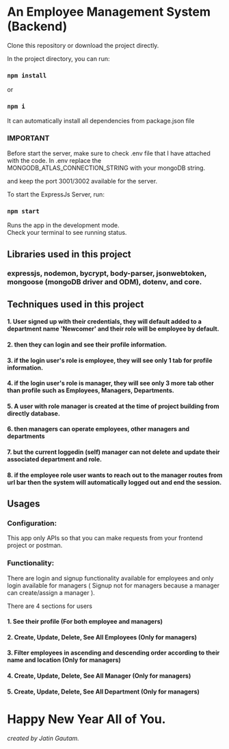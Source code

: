 # An Employee Management System (Backend)

Clone this repository or download the project directly.

In the project directory, you can run:

### `npm install` 
or 
### `npm i`

It can automatically install all dependencies from package.json file

### IMPORTANT
Before start the server, make sure to check .env file that I have attached with the code.
In .env replace the MONGODB_ATLAS_CONNECTION_STRING with your mongoDB string.

and keep the port 3001/3002 available for the server.

To start the ExpressJs Server, run:

### `npm start`

Runs the app in the development mode.\
Check your terminal to see running status.

## Libraries used in this project

### expressjs, nodemon, bycrypt, body-parser, jsonwebtoken, mongoose (mongoDB driver and ODM), dotenv, and core.

## Techniques used in this project

#### 1. User signed up with their credentials, they will default added to a department name 'Newcomer' and their role will be employee by default.
#### 2. then they can login and see their profile information.
#### 3. if the login user's role is employee, they will see only 1 tab for profile information.
#### 4. if the login user's role is manager, they will see only 3 more tab other than profile such as Employees, Managers, Departments.
#### 5. A user with role manager is created at the time of project building from directly database.
#### 6. then managers can operate employees, other managers and departments
#### 7. but the current loggedin (self) manager can not delete and update their associated department and role.
#### 8. if the employee role user wants to reach out to the manager routes from url bar then the system will automatically logged out and end the session.


## Usages
### Configuration:

This app only APIs so that you can make requests from your frontend project or postman.

### Functionality:
There are login and signup functionality available for employees and only login available for managers ( Signup not for managers because a manager can create/assign a manager ).

There are 4 sections for users
#### 1. See their profile (For both employee and managers)
#### 2. Create, Update, Delete, See All Employees (Only for managers)
#### 3. Filter employees in ascending and descending order according to their name and location (Only for managers)
#### 4. Create, Update, Delete, See All Manager (Only for managers)
#### 5. Create, Update, Delete, See All Department (Only for managers)
#
# Happy New Year All of You.
###### created by Jatin Gautam.